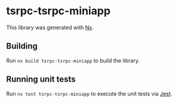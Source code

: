 # tsrpc-tsrpc-miniapp

This library was generated with [Nx](https://nx.dev).

## Building

Run `nx build tsrpc-tsrpc-miniapp` to build the library.

## Running unit tests

Run `nx test tsrpc-tsrpc-miniapp` to execute the unit tests via [Jest](https://jestjs.io).
